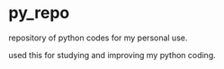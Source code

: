 # py_repo

repository of python codes 
for my personal use. 

used this for studying and improving my python coding.



